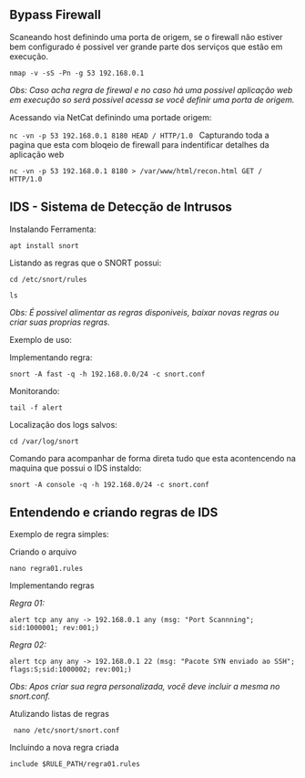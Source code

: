 ## Bypass Firewall

Scaneando host definindo uma porta de origem, se o firewall não estiver bem configurado é possivel ver grande parte dos serviços que estão em execução.

`nmap -v -sS -Pn -g 53 192.168.0.1`

*Obs: Caso acha regra de firewal e no caso há uma possivel aplicação web em execução so será possivel acessa se você definir uma porta de origem.*

Acessando via NetCat definindo uma portade origem:

`nc -vn -p 53 192.168.0.1 8180
HEAD / HTTP/1.0
`
Capturando toda a pagina que esta com bloqeio de firewall para indentificar detalhes da aplicação web

`nc -vn -p 53 192.168.0.1 8180 > /var/www/html/recon.html
GET / HTTP/1.0
`
## IDS - Sistema de Detecção de Intrusos

Instalando Ferramenta:

`apt install snort`

Listando as regras que o SNORT possui:

`cd /etc/snort/rules`

`ls`

*Obs: É possivel alimentar as regras disponiveis, baixar novas regras ou criar suas proprias regras.*

Exemplo de uso:

Implementando regra:

`snort -A fast -q -h 192.168.0.0/24 -c snort.conf`

Monitorando:

`tail -f alert`

Localização dos logs salvos:

`cd /var/log/snort`

Comando para acompanhar de forma direta tudo que esta acontencendo na maquina que possui o IDS instaldo:

`snort -A console -q -h 192.168.0/24 -c snort.conf`

## Entendendo e criando regras de IDS

Exemplo de regra simples:

Criando o arquivo

`nano regra01.rules`

Implementando regras

*Regra 01:*

`alert tcp any any -> 192.168.0.1 any (msg: "Port Scannning"; sid:1000001; rev:001;)`

*Regra 02:*

`alert tcp any any -> 192.168.0.1 22 (msg: "Pacote SYN enviado ao SSH"; flags:S;sid:1000002; rev:001;)`


*Obs: Apos criar sua regra personalizada, vocẽ deve incluir a mesma no snort.conf.*

Atulizando listas de regras

` nano /etc/snort/snort.conf`

Incluindo a nova regra criada

` include $RULE_PATH/regra01.rules `


























